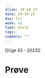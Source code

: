 ```yaml
---
alias: 24-10-23
date: 24-10-23
day: tir
week: 43
type: daily
tags: 
summary: ""
---
```

[[Uge 43 - 2023]]

# Prøve

